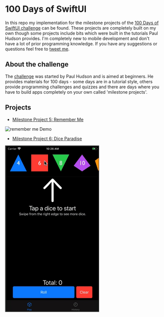 # 100 Days of SwiftUI
In this repo my implementation for the milestone projects of the [100 Days of SwiftUI challenge](https://www.hackingwithswift.com/100/swiftui) can be found. These projects are completely built on my own though some projects include bits which were built in the tutorials Paul Hudson provides. 
I'm completely new to mobile development and don't have a lot of prior programming knowledge.
If you have any suggestions or questions feel free to [tweet me](https://twitter.com/niiklaas).


## About the challenge
The [challenge](https://www.hackingwithswift.com/100/swiftui) was started by Paul Hudson and is aimed at beginners. He provides materials for 100 days - some days are in a tutorial style, others provide programming challenges and quizzes and there are days where you have to build apps completely on your own called 'milestone projects'. 


## Projects 

* [Milestone Project 5: Remember Me](https://github.com/euklit/100-days-of-swiftui/tree/master/RememberMe)

![remember me Demo](RememberMe/Screenshots/tour.gif)

* [Milestone Project 6: Dice Paradise](https://github.com/euklit/100-days-of-swiftui/tree/master/DiceParadise)

![dice paradise Demo](DiceParadise/Screenshots/demo.gif)
